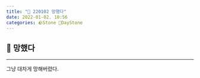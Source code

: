 ```yaml
---
title: "🌱 220102 망했다"
date: 2022-01-02. 10:56
categories: 🪨Stone 🌱DayStone
---
```


## 🗿 망했다

---

그냥 대차게 망해버렸다.
